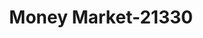---
f_zip-code: 95126
f_state-code: CA
title: Money Market-21330
f_phone: 408-947-0959
f_city-only: San Jose
f_address: 876 The Alameda San Jose
f_location-unique-id: '21330'
slug: money-market-21330
updated-on: '2024-05-30T13:46:58.046Z'
created-on: '2024-05-30T13:36:59.803Z'
published-on: '2024-05-30T13:54:32.469Z'
f_city-state: cms/city/san-jose-ca.md
f_company: cms/company/money-market.md
f_state: cms/state/california.md
layout: '[payday-loan].html'
tags: payday-loan
---
